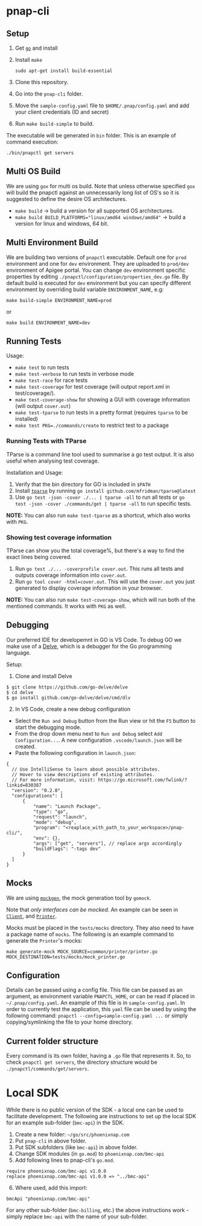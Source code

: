 # pnap-cli

## Setup

1. Get [`go`](https://golang.org/) and install
2. Install `make`

    `sudo apt-get install build-essential`

3. Clone this repository.
4. Go into the `pnap-cli` folder.
5. Move the `sample-config.yaml` file to `$HOME/.pnap/config.yaml` and add your client credentials (ID and secret)
6. Run `make build-simple` to build.

The executable will be generated in `bin` folder. This is an example of command execution:

   `./bin/pnapctl get servers`

## Multi OS Build

We are using `gox` for multi os build. Note that unless otherwise specified `gox` will build the pnapctl against an unnecessarily long list of OS's so it is suggested to define the desire OS architectures.

* `make build` -> build a version for all supported OS architectures.
* `make build BUILD_PLATFORMS="linux/amd64 windows/amd64"` -> build a version for linux and windows, 64 bit.

## Multi Environment Build

We are building two versions of `pnapctl` executable. Default one for `prod` environment and one for `dev` environment. They are uploaded to `prod/dev` environment of Apigee portal. 
You can change `dev` environment specific properties by editing `./pnapctl/configuration/properties_dev.go` file. By
default build is executed for `dev` environment but you can specify different environment by overriding build variable `ENVIRONMENT_NAME`, e.g:

```
make build-simple ENVIRONMENT_NAME=prod
```

or

```
make build ENVIRONMENT_NAME=dev
```

## Running Tests

Usage:

* `make test` to run tests
* `make test-verbose` to run tests in verbose mode
* `make test-race` for race tests
* `make test-coverage` for test coverage (will output report.xml in test/coverage/).
* `make test-coverage-show` for showing a GUI with coverage information (will output `cover.out`)
* `make test-tparse` to run tests in a pretty format (requires `tparse` to be installed)
* `make test PKG=./commands/create` to restrict test to a package

### Running Tests with TParse

TParse is a command line tool used to summarise a go test output. It is also useful when analysing test coverage. 

Installation and Usage: 
1. Verify that the bin directory for GO is included in `$PATH`
2. Install [`tparse`](https://github.com/mfridman/tparse) by running `go install github.com/mfridman/tparse@latest`
3. Use `go test -json -cover ./... | tparse -all` to run all tests or `go test -json -cover ./commands/get | tparse -all` to run specific tests. 

**NOTE:** You can also run `make test-tparse` as a shortcut, which also works with `PKG`.

### Showing test coverage information

TParse can show you the total coverage%, but there's a way to find the exact lines being covered.

1. Run `go test ./... -coverprofile cover.out`. This runs all tests and outputs coverage information into `cover.out`.
2. Run `go tool cover -html=cover.out`. This will use the `cover.out` you just generated to display coverage information in your browser.

**NOTE:** You can also run `make test-coverage-show`, which will run both of the mentioned commands. It works with `PKG` as well.

## Debugging 

Our preferred IDE for developemnt in GO is VS Code. To debug GO we make use of a [Delve](https://github.com/go-delve/delve), which is a debugger for the Go programming language. 

Setup: 
1. Clone and install Delve
  ```
  $ git clone https://github.com/go-delve/delve
  $ cd delve
  $ go install github.com/go-delve/delve/cmd/dlv

  ```
2. In VS Code, create a new debug configuration 
  * Select the `Run and Debug` button from the Run view or hit the `F5` button to start the debugging mode. 
  * From the drop down menu next to `Run and Debug` select `Add Configuration...`. A new configuration `.vscode/launch.json` will be created.
  * Paste the following configuration in `launch.json`:
  ```
  {
    // Use IntelliSense to learn about possible attributes.
    // Hover to view descriptions of existing attributes.
    // For more information, visit: https://go.microsoft.com/fwlink/?linkid=830387
    "version": "0.2.0",
    "configurations": [
        {
            "name": "Launch Package",
            "type": "go",
            "request": "launch",
            "mode": "debug",
            "program": "<reaplace_with_path_to_your_workspace>/pnap-cli/",
            "env": {},
            "args": ["get", "servers"], // replace args accordingly 
            "buildFlags": "-tags dev"            
        }
    ]
  }
  ```


## Mocks

We are using [`mockgen`](https://github.com/golang/mock), the mock generation tool by `gomock`.

Note that *only interfaces can be mocked.* An example can be seen in [`Client`](./pnapctl/client/client.go), and [`Printer`](./pnapctl/printer/printer.go).

Mocks must be placed in the `tests/mocks` directory. They also need to have a package name of `mocks`. The following is an example command to generate the `Printer`'s mocks:

`make generate-mock MOCK_SOURCE=common/printer/printer.go MOCK_DESTINATION=tests/mocks/mock_printer.go`

## Configuration
Details can be passed using a config file. This file can be passed as an argument, as environment variable `PNAPCTL_HOME`, or can be read if placed in `~/.pnap/config.yaml`. An example of this file is in `sample-config.yaml`. In order to currently test the application, this `yaml` file can be used by using the following command: `pnapctl --config=sample-config.yaml ...` or simply copying/symlinking the file to your home directory.

## Current folder structure

Every command is its own folder, having a `.go` file that represents it. So, to check `pnapctl get servers`, the directory structure would be `./pnapctl/commands/get/servers`.

# Local SDK

While there is no public version of the SDK - a local one can be used to facilitate development. The following are instructions to set up the local SDK for an example sub-folder (`bmc-api`) in the SDK.

1. Create a new folder: `~/go/src/phoenixnap.com`
2. Put `pnap-cli` in above folder.
3. Put SDK subfolders (like `bmc-api`) in above folder.
4. Change SDK modules (in `go.mod`) to `phoenixnap.com/bmc-api`
5. Add following lines to pnap-cli's `go.mod`.

```
require phoenixnap.com/bmc-api v1.0.0
replace phoenixnap.com/bmc-api v1.0.0 => "../bmc-api"
```

6) Where used, add this import:
```
bmcApi "phoenixnap.com/bmc-api"
```

For any other sub-folder (`bmc-billing`, etc.) the above instructions work - simply replace `bmc-api` with the name of your sub-folder.